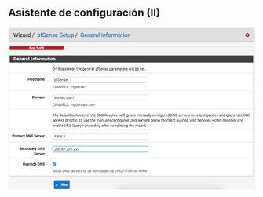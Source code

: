## Asistente de configuración (II)

![wizard 2](./resources/wizard-2.png)<!-- .element height="90%" width="90%" -->
